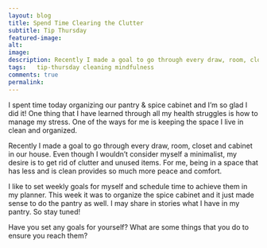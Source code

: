 ```yaml
---
layout: blog
title: Spend Time Clearing the Clutter
subtitle: Tip Thursday
featured-image:
alt:
image:
description: Recently I made a goal to go through every draw, room, closet and cabinet in our house. Even though I wouldn’t consider myself a minimalist, my desire is to get rid of clutter and unused items. For me, being in a space that has less and is clean provides so much more peace and comfort.
tags:   tip-thursday cleaning mindfulness
comments: true
permalink:
---
```

I spent time today organizing our pantry & spice cabinet and I’m so glad I did it!
One thing that I have learned through all my health struggles is how to manage my stress. One of the ways for me is keeping the space I live in clean and organized.

Recently I made a goal to go through every draw, room, closet and cabinet in our house.
Even though I wouldn’t consider myself a minimalist, my desire is to get rid of clutter and unused items. For me, being in a space that has less and is clean provides so much more peace and comfort.

I like to set weekly goals for myself and schedule time to achieve them in my planner. This week it was to organize the spice cabinet and it just made sense to do the pantry as well. I may share in stories what I have in my pantry. So stay tuned!

Have you set any goals for yourself? What are some things that you do to ensure you reach them?

